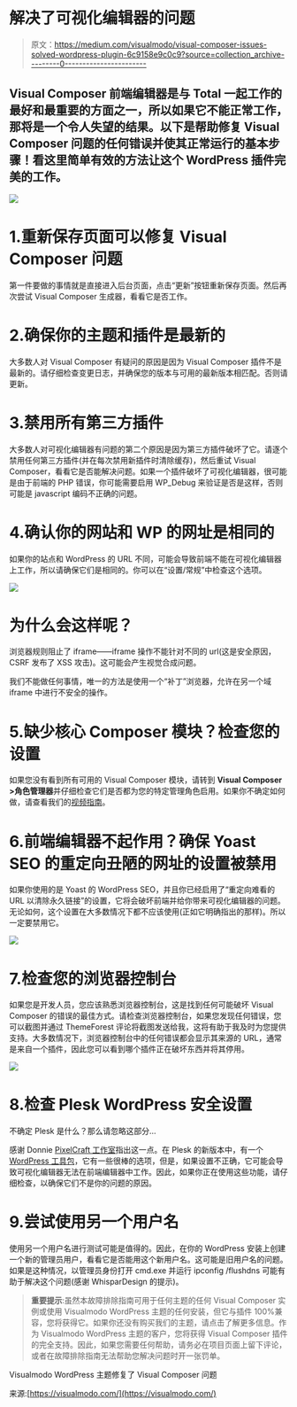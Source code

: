 # 解决了可视化编辑器的问题

> 原文：<https://medium.com/visualmodo/visual-composer-issues-solved-wordpress-plugin-6c9158e9c0c9?source=collection_archive---------0----------------------->

## Visual Composer 前端编辑器是与 Total 一起工作的最好和最重要的方面之一，所以如果它不能正常工作，那将是一个令人失望的结果。以下是帮助修复 Visual Composer 问题的任何错误并使其正常运行的基本步骤！看这里简单有效的方法让这个 WordPress 插件完美的工作。

![](img/d57ff4c18d3216c129dfe2b5b876b7e7.png)

# 1.重新保存页面可以修复 Visual Composer 问题

第一件要做的事情就是直接进入后台页面，点击“更新”按钮重新保存页面。然后再次尝试 Visual Composer 生成器，看看它是否工作。

# 2.确保你的主题和插件是最新的

大多数人对 Visual Composer 有疑问的原因是因为 Visual Composer 插件不是最新的。请仔细检查变更日志，并确保您的版本与可用的最新版本相匹配。否则请更新。

# 3.禁用所有第三方插件

大多数人对可视化编辑器有问题的第二个原因是因为第三方插件破坏了它。请逐个禁用任何第三方插件(并在每次禁用新插件时清除缓存)，然后重试 Visual Composer，看看它是否能解决问题。如果一个插件破坏了可视化编辑器，很可能是由于前端的 PHP 错误，你可能需要启用 WP_Debug 来验证是否是这样，否则可能是 javascript 编码不正确的问题。

# 4.确认你的网站和 WP 的网址是相同的

如果你的站点和 WordPress 的 URL 不同，可能会导致前端不能在可视化编辑器上工作，所以请确保它们是相同的。你可以在“设置/常规”中检查这个选项。

![](img/d6939808663133943ac7b17fff0ec4bc.png)

# 为什么会这样呢？

浏览器规则阻止了 iframe——iframe 操作不能针对不同的 url(这是安全原因，CSRF 发布了 XSS 攻击)。这可能会产生视觉合成问题。

我们不能做任何事情，唯一的方法是使用一个“补丁”浏览器，允许在另一个域 iframe 中进行不安全的操作。

# 5.缺少核心 Composer 模块？检查您的设置

如果您没有看到所有可用的 Visual Composer 模块，请转到 **Visual Composer >角色管理器**并仔细检查它们是否都为您的特定管理角色启用。如果你不确定如何做，请查看我们的[视频指南](https://wpbakery.atlassian.net/wiki/spaces/VC/pages/524311/Visual+Composer+Settings)。

# 6.前端编辑器不起作用？确保 Yoast SEO 的重定向丑陋的网址的设置被禁用

如果你使用的是 Yoast 的 WordPress SEO，并且你已经启用了“重定向难看的 URL 以清除永久链接”的设置，它将会破坏前端并给你带来可视化编辑器的问题。无论如何，这个设置在大多数情况下都不应该使用(正如它明确指出的那样)。所以一定要禁用它。

![](img/3623289ddd69c51879bc214866b294c8.png)

# 7.检查您的浏览器控制台

如果您是开发人员，您应该熟悉浏览器控制台，这是找到任何可能破坏 Visual Composer 的错误的最佳方式。请检查浏览器控制台，如果您发现任何错误，您可以截图并通过 ThemeForest 评论将截图发送给我，这将有助于我及时为您提供支持。大多数情况下，浏览器控制台中的任何错误都会显示其来源的 URL，通常是来自一个插件，因此您可以看到哪个插件正在破坏东西并将其停用。

![](img/aa600ccd528b08d2eeb91a2a1100cf02.png)

# 8.检查 Plesk WordPress 安全设置

不确定 Plesk 是什么？那么请忽略这部分…

感谢 Donnie [PixelCraft 工作室](http://pixelcraftstudio.com/)指出这一点。在 Plesk 的新版本中，有一个 [WordPress 工具包](http://sp.parallels.com/products/plesk/wordpress-toolkit/)，它有一些很棒的选项，但是，如果设置不正确，它可能会导致可视化编辑器无法在前端编辑器中工作。因此，如果你正在使用这些功能，请仔细检查，以确保它们不是你的问题的原因。

# 9.尝试使用另一个用户名

使用另一个用户名进行测试可能是值得的。因此，在你的 WordPress 安装上创建一个新的管理员用户，看看它是否能用这个新用户名。这可能是旧用户名的问题。如果是这种情况，以管理员身份打开 cmd.exe 并运行 ipconfig /flushdns 可能有助于解决这个问题(感谢 WhisparDesign 的提示)。

> **重要提示**:虽然本故障排除指南可用于任何主题的任何 Visual Composer 实例或使用 Visualmodo WordPress 主题的任何安装，但它与插件 100%兼容，您将获得它。如果你还没有购买我们的主题，请点击了解更多信息。作为 Visualmodo WordPress 主题的客户，您将获得 Visual Composer 插件的完全支持。因此，如果您需要任何帮助，请务必在项目页面上留下评论，或者在故障排除指南无法帮助您解决问题时开一张罚单。

Visualmodo WordPress 主题修复了 Visual Composer 问题

来源:[https://visualmodo.com/](https://visualmodo.com/)